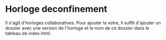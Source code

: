 # Horloge deconfinement

Il s'agit d'horloges collaboratives. Pour ajouter la votre, il suffit d'ajouter un dossier avec une version de l'horloge et le nom de ce dossier dans le tableau de index.html.